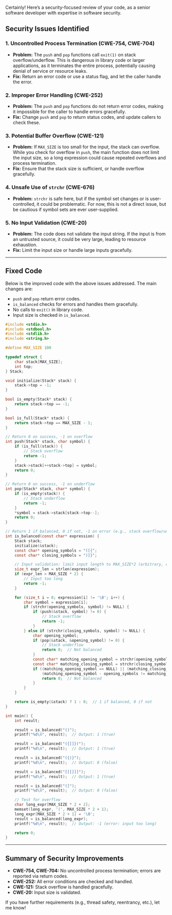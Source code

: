 Certainly! Here’s a security-focused review of your code, as a senior software developer with expertise in software security.

## Security Issues Identified

### 1. **Uncontrolled Process Termination (CWE-754, CWE-704)**
- **Problem:** The `push` and `pop` functions call `exit(1)` on stack overflow/underflow. This is dangerous in library code or larger applications, as it terminates the entire process, potentially causing denial of service or resource leaks.
- **Fix:** Return an error code or use a status flag, and let the caller handle the error.

### 2. **Improper Error Handling (CWE-252)**
- **Problem:** The `push` and `pop` functions do not return error codes, making it impossible for the caller to handle errors gracefully.
- **Fix:** Change `push` and `pop` to return status codes, and update callers to check these.

### 3. **Potential Buffer Overflow (CWE-121)**
- **Problem:** If `MAX_SIZE` is too small for the input, the stack can overflow. While you check for overflow in `push`, the main function does not limit the input size, so a long expression could cause repeated overflows and process termination.
- **Fix:** Ensure that the stack size is sufficient, or handle overflow gracefully.

### 4. **Unsafe Use of `strchr` (CWE-676)**
- **Problem:** `strchr` is safe here, but if the symbol set changes or is user-controlled, it could be problematic. For now, this is not a direct issue, but be cautious if symbol sets are ever user-supplied.

### 5. **No Input Validation (CWE-20)**
- **Problem:** The code does not validate the input string. If the input is from an untrusted source, it could be very large, leading to resource exhaustion.
- **Fix:** Limit the input size or handle large inputs gracefully.

---

## **Fixed Code**

Below is the improved code with the above issues addressed. The main changes are:

- `push` and `pop` return error codes.
- `is_balanced` checks for errors and handles them gracefully.
- No calls to `exit()` in library code.
- Input size is checked in `is_balanced`.

```c
#include <stdio.h>
#include <stdbool.h>
#include <stdlib.h>
#include <string.h>

#define MAX_SIZE 100

typedef struct {
    char stack[MAX_SIZE];
    int top;
} Stack;

void initialize(Stack* stack) {
    stack->top = -1;
}

bool is_empty(Stack* stack) {
    return stack->top == -1;
}

bool is_full(Stack* stack) {
    return stack->top == MAX_SIZE - 1;
}

// Return 0 on success, -1 on overflow
int push(Stack* stack, char symbol) {
    if (is_full(stack)) {
        // Stack overflow
        return -1;
    }
    stack->stack[++stack->top] = symbol;
    return 0;
}

// Return 0 on success, -1 on underflow
int pop(Stack* stack, char* symbol) {
    if (is_empty(stack)) {
        // Stack underflow
        return -1;
    }
    *symbol = stack->stack[stack->top--];
    return 0;
}

// Return 1 if balanced, 0 if not, -1 on error (e.g., stack overflow/underflow)
int is_balanced(const char* expression) {
    Stack stack;
    initialize(&stack);
    const char* opening_symbols = "([{";
    const char* closing_symbols = ")]}";

    // Input validation: limit input length to MAX_SIZE*2 (arbitrary, can be adjusted)
    size_t expr_len = strlen(expression);
    if (expr_len > MAX_SIZE * 2) {
        // Input too long
        return -1;
    }

    for (size_t i = 0; expression[i] != '\0'; i++) {
        char symbol = expression[i];
        if (strchr(opening_symbols, symbol) != NULL) {
            if (push(&stack, symbol) != 0) {
                // Stack overflow
                return -1;
            }
        } else if (strchr(closing_symbols, symbol) != NULL) {
            char opening_symbol;
            if (pop(&stack, &opening_symbol) != 0) {
                // Stack underflow
                return 0;  // Not balanced
            }
            const char* matching_opening_symbol = strchr(opening_symbols, opening_symbol);
            const char* matching_closing_symbol = strchr(closing_symbols, symbol);
            if ((matching_opening_symbol == NULL) || (matching_closing_symbol == NULL) ||
                (matching_opening_symbol - opening_symbols != matching_closing_symbol - closing_symbols)) {
                return 0;  // Not balanced
            }
        }
    }

    return is_empty(&stack) ? 1 : 0;  // 1 if balanced, 0 if not
}

int main() {
    int result;

    result = is_balanced("()");
    printf("%d\n", result);  // Output: 1 (true)

    result = is_balanced("({[]})");
    printf("%d\n", result);  // Output: 1 (true)

    result = is_balanced("({)}");
    printf("%d\n", result);  // Output: 0 (false)

    result = is_balanced("[[[]]]");
    printf("%d\n", result);  // Output: 1 (true)

    result = is_balanced("(]");
    printf("%d\n", result);  // Output: 0 (false)

    // Test for overflow
    char long_expr[MAX_SIZE * 2 + 2];
    memset(long_expr, '(', MAX_SIZE * 2 + 1);
    long_expr[MAX_SIZE * 2 + 1] = '\0';
    result = is_balanced(long_expr);
    printf("%d\n", result);  // Output: -1 (error: input too long)

    return 0;
}
```

---

## **Summary of Security Improvements**

- **CWE-754, CWE-704:** No uncontrolled process termination; errors are reported via return codes.
- **CWE-252:** All error conditions are checked and handled.
- **CWE-121:** Stack overflow is handled gracefully.
- **CWE-20:** Input size is validated.

If you have further requirements (e.g., thread safety, reentrancy, etc.), let me know!
